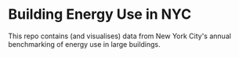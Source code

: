 # Building Energy Use in NYC

This repo contains (and visualises) data from New York City's annual benchmarking of energy use in large buildings. 
